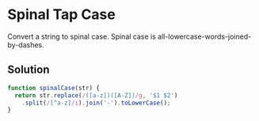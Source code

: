 # Spinal Tap Case

Convert a string to spinal case. Spinal case is all-lowercase-words-joined-by-dashes.

## Solution

```js
function spinalCase(str) {
  return str.replace(/([a-z])([A-Z])/g, '$1 $2')
    .split(/[^a-z]/i).join('-').toLowerCase();
}
```
